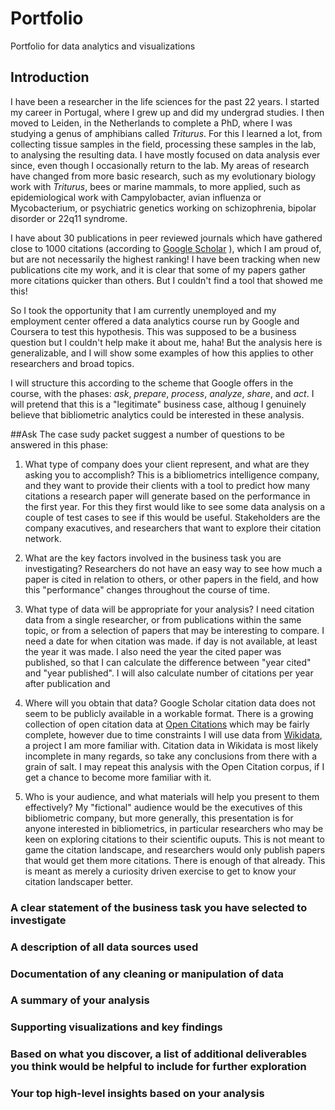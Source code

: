 # Portfolio
Portfolio for data analytics and visualizations

## Introduction

I have been a researcher in the life sciences for the past 22 years. I started my career in Portugal, where I grew up and did my undergrad studies. I then moved to Leiden, in the Netherlands to complete a PhD, where I was studying a genus of amphibians called *Triturus*. For this I learned a lot, from collecting tissue samples in the field, processing these samples in the lab, to analysing the resulting data. I have mostly focused on data analysis ever since, even though I occasionally return to the lab. My areas of research have changed from more basic research, such as my evolutionary biology work with *Triturus*, bees or marine mammals, to more applied, such as epidemiological work with Campylobacter, avian influenza or Mycobacterium, or psychiatric genetics working on schizophrenia, bipolar disorder or 22q11 syndrome.

I have about 30 publications in peer reviewed journals which have gathered close to 1000 citations (according to [Google Scholar](https://scholar.google.com/citations?user=KuLozM0AAAAJ) ), which I am proud of, but are not necessarily the highest ranking! I have been tracking when new publications cite my work, and it is clear that some of my papers gather more citations quicker than others. But I couldn't find a tool that showed me this!

So I took the opportunity that I am currently unemployed and my employment center offered a data analytics course run by Google and Coursera to test this hypothesis. This was supposed to be a business question but I couldn't help make it about me, haha! But the analysis here is generalizable, and I will show some examples of how this applies to other researchers and broad topics.

I will structure this according to the scheme that Google offers in the course, with the phases: *ask*, *prepare*, *process*, *analyze*, *share*, and *act*. I will pretend that this is a "legitimate" business case, althoug I genuinely believe that bibliometric analytics could be interested in these analysis.

##Ask
The case sudy packet suggest a number of questions to be answered in this phase:
1. What type of company does your client represent, and what are they asking you to accomplish?
This is a bibliometrics intelligence company, and they want to provide their clients with a tool to predict how many citations a research paper will generate based on the performance in the first year. For this they first would like to see some data analysis on a couple of test cases to see if this would be useful. Stakeholders are the company exacutives, and researchers that want to explore their citation network.
2. What are the key factors involved in the business task you are investigating?
Researchers do not have an easy way to see how much a paper is cited in relation to others, or other papers in the field, and how this "performance" changes throughout the course of time.

3. What type of data will be appropriate for your analysis?
I need citation data from a single researcher, or from publications within the same topic, or from a selection of papers that may be interesting to compare. I need a date for when citation was made. if day is not available, at least the year it was made. I also need the year the cited paper was published, so that I can calculate the difference between "year cited" and "year published". I will also calculate number of citations per year after publication and 

4. Where will you obtain that data?
Google Scholar citation data does not seem to be publicly available in a workable format. There is a growing collection of open citation data at [Open Citations](https://opencitations.net) which may be fairly complete, however due to time constraints I will use data from [Wikidata](https://www.wikidata.org), a project I am more familiar with. Citation data in Wikidata is most likely incomplete in many regards, so take any conclusions from there with a grain of salt. I may repeat this analysis with the Open Citation corpus, if I get a chance to become more familiar with it.
5. Who is your audience, and what materials will help you present to them effectively?
My "fictional" audience would be the executives of this bibliometric company, but more generally, this presentation is for anyone interested in bibliometrics, in particular researchers who may be keen on exploring citations to their scientific ouputs. This is not meant to game the citation landscape, and researchers would only publish papers that would get them more citations. There is enough of that already. This is meant as merely a curiosity driven exercise to get to know your citation landscaper better.

### A clear statement of the business task you have selected to investigate 
### A description of all data sources used 
### Documentation of any cleaning or manipulation of data 
### A summary of your analysis 
### Supporting visualizations and key findings 
### Based on what you discover, a list of additional deliverables you think would be helpful to include for further exploration 
### Your top high-level insights based on your analysis
